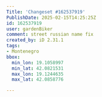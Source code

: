 ```yaml
---
Title: 'Changeset #162537919'
PublishDate: 2025-02-15T14:25:25Z
id: 162537919
user: gardenBiker
comment: street russian name fix
created_by: iD 2.31.1
tags:
- Montenegro
bbox:
  min_lon: 19.1058997
  min_lat: 42.0821531
  max_lon: 19.1244635
  max_lat: 42.0858776

---
```

